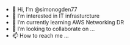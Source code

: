 - 👋 Hi, I’m @simonogden77
- 👀 I’m interested in IT infrasturcture 
- 🌱 I’m currently learning AWS Networking DR 
- 💞️ I’m looking to collaborate on ...
- 📫 How to reach me ...

<!---
simonogden77/simonogden77 is a ✨ special ✨ repository because its `README.md` (this file) appears on your GitHub profile.
You can click the Preview link to take a look at your changes.
--->
